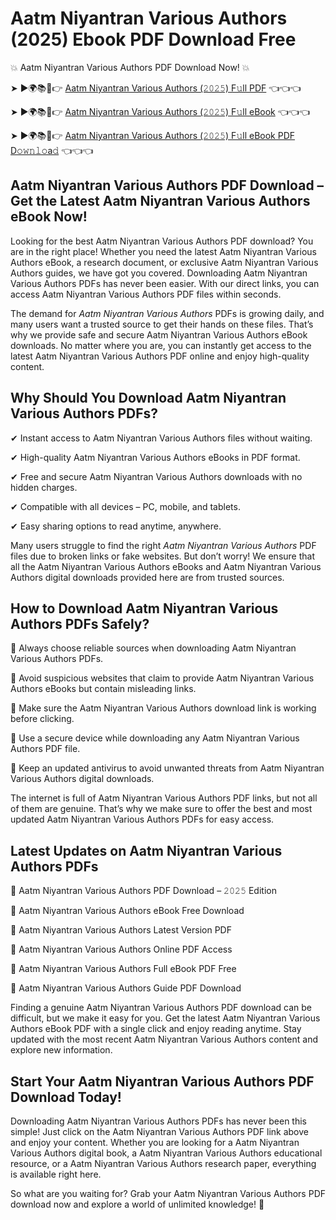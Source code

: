# Aatm Niyantran Various Authors (2025) Ebook PDF Download Free

💥 Aatm Niyantran Various Authors PDF Download Now! 💥

➤ ►🌍📚📱👉 [Aatm Niyantran Various Authors (𝟸𝟶𝟸𝟻) F𝚞ll PDF](https://getpdf.xyz/aatm-niyantran-various-authors) 👈👈👈


➤ ►🌍📚📱👉 [Aatm Niyantran Various Authors (𝟸𝟶𝟸𝟻) F𝚞ll eBook](https://getpdf.xyz/aatm-niyantran-various-authors) 👈👈👈


➤ ►🌍📚📱👉 [Aatm Niyantran Various Authors (𝟸𝟶𝟸𝟻) F𝚞ll eBook PDF D𝚘𝚠𝚗𝚕𝚘a𝚍](https://getpdf.xyz/aatm-niyantran-various-authors) 👈👈👈


## Aatm Niyantran Various Authors PDF Download – Get the Latest Aatm Niyantran Various Authors eBook Now!

Looking for the best Aatm Niyantran Various Authors PDF download? You are in the right place! Whether you need the latest Aatm Niyantran Various Authors eBook, a research document, or exclusive Aatm Niyantran Various Authors guides, we have got you covered. Downloading Aatm Niyantran Various Authors PDFs has never been easier. With our direct links, you can access Aatm Niyantran Various Authors PDF files within seconds.

The demand for *Aatm Niyantran Various Authors* PDFs is growing daily, and many users want a trusted source to get their hands on these files. That’s why we provide safe and secure Aatm Niyantran Various Authors eBook downloads. No matter where you are, you can instantly get access to the latest Aatm Niyantran Various Authors PDF online and enjoy high-quality content.

## Why Should You Download Aatm Niyantran Various Authors PDFs?

✔ Instant access to Aatm Niyantran Various Authors files without waiting.

✔ High-quality Aatm Niyantran Various Authors eBooks in PDF format.

✔ Free and secure Aatm Niyantran Various Authors downloads with no hidden charges.

✔ Compatible with all devices – PC, mobile, and tablets.

✔ Easy sharing options to read anytime, anywhere.

Many users struggle to find the right *Aatm Niyantran Various Authors* PDF files due to broken links or fake websites. But don’t worry! We ensure that all the Aatm Niyantran Various Authors eBooks and Aatm Niyantran Various Authors digital downloads provided here are from trusted sources.

## How to Download Aatm Niyantran Various Authors PDFs Safely?

📌 Always choose reliable sources when downloading Aatm Niyantran Various Authors PDFs.

📌 Avoid suspicious websites that claim to provide Aatm Niyantran Various Authors eBooks but contain misleading links.

📌 Make sure the Aatm Niyantran Various Authors download link is working before clicking.

📌 Use a secure device while downloading any Aatm Niyantran Various Authors PDF file.

📌 Keep an updated antivirus to avoid unwanted threats from Aatm Niyantran Various Authors digital downloads.

The internet is full of Aatm Niyantran Various Authors PDF links, but not all of them are genuine. That’s why we make sure to offer the best and most updated Aatm Niyantran Various Authors PDFs for easy access.

## Latest Updates on Aatm Niyantran Various Authors PDFs

🔹 Aatm Niyantran Various Authors PDF Download – 𝟸𝟶𝟸𝟻 Edition

🔹 Aatm Niyantran Various Authors eBook Free Download

🔹 Aatm Niyantran Various Authors Latest Version PDF

🔹 Aatm Niyantran Various Authors Online PDF Access

🔹 Aatm Niyantran Various Authors Full eBook PDF Free

🔹 Aatm Niyantran Various Authors Guide PDF Download

Finding a genuine Aatm Niyantran Various Authors PDF download can be difficult, but we make it easy for you. Get the latest Aatm Niyantran Various Authors eBook PDF with a single click and enjoy reading anytime. Stay updated with the most recent Aatm Niyantran Various Authors content and explore new information.

## Start Your Aatm Niyantran Various Authors PDF Download Today!

Downloading Aatm Niyantran Various Authors PDFs has never been this simple! Just click on the Aatm Niyantran Various Authors PDF link above and enjoy your content. Whether you are looking for a Aatm Niyantran Various Authors digital book, a Aatm Niyantran Various Authors educational resource, or a Aatm Niyantran Various Authors research paper, everything is available right here.

So what are you waiting for? Grab your Aatm Niyantran Various Authors PDF download now and explore a world of unlimited knowledge! 🚀